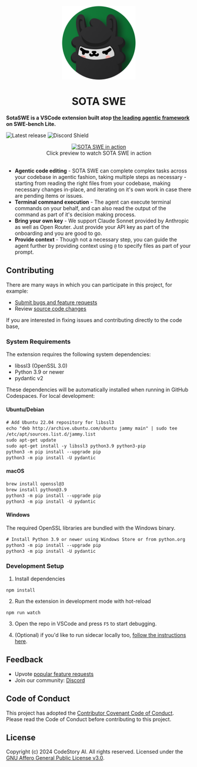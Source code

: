 <div id="sotaswe-logo" align="center">
    <img src="./assets/logo-small.png" alt="SOTA SWE Logo" width="200"/>
    <h1>SOTA SWE</h1>
</div>

**SotaSWE is a VSCode extension built atop [the leading agentic framework](https://github.com/codestoryai/sidecar) on SWE-bench Lite.**

![Latest release](https://img.shields.io/github/v/release/codestoryai/extension?label=version)
![Discord Shield](https://discord.com/api/guilds/1138070673756004464/widget.png?style=shield)

<div align="center">
  <a href="https://customer-usdtusoutmmf2q7n.cloudflarestream.com/b1848f183bd6884ea21c53d0a98224c8/watch" target="_blank" rel="noopener noreferrer">
	  <img src="https://customer-usdtusoutmmf2q7n.cloudflarestream.com/b1848f183bd6884ea21c53d0a98224c8/thumbnails/thumbnail.jpg" alt="SOTA SWE in action" />
  </a>
</div>
<div align="center">
  Click preview to watch SOTA SWE in action
</div>
<br/>

- **Agentic code editing** - SOTA SWE can complete complex tasks across your codebase in agentic fashion, taking multiple steps as necessary - starting from reading the right files from your codebase, making necessary changes in-place, and iterating on it's own work in case there are pending items or issues.
- **Terminal command execution** - The agent can execute terminal commands on your behalf, and can also read the output of the command as part of it's decision making process.
- **Bring your own key** - We support Claude Sonnet provided by Anthropic as well as Open Router. Just provide your API key as part of the onboarding and you are good to go.
- **Provide context** - Though not a necessary step, you can guide the agent further by providing context using `@` to specify files as part of your prompt.

## Contributing

There are many ways in which you can participate in this project, for example:

- [Submit bugs and feature requests](https://github.com/codestoryai/extension/issues)
- Review [source code changes](https://github.com/codestoryai/extension/pulls)

If you are interested in fixing issues and contributing directly to the code base,

### System Requirements

The extension requires the following system dependencies:
- libssl3 (OpenSSL 3.0)
- Python 3.9 or newer
- pydantic v2

These dependencies will be automatically installed when running in GitHub Codespaces. For local development:

#### Ubuntu/Debian
```shell
# Add Ubuntu 22.04 repository for libssl3
echo "deb http://archive.ubuntu.com/ubuntu jammy main" | sudo tee /etc/apt/sources.list.d/jammy.list
sudo apt-get update
sudo apt-get install -y libssl3 python3.9 python3-pip
python3 -m pip install --upgrade pip
python3 -m pip install -U pydantic
```

#### macOS
```shell
brew install openssl@3
brew install python@3.9
python3 -m pip install --upgrade pip
python3 -m pip install -U pydantic
```

#### Windows
The required OpenSSL libraries are bundled with the Windows binary.
```shell
# Install Python 3.9 or newer using Windows Store or from python.org
python3 -m pip install --upgrade pip
python3 -m pip install -U pydantic
```

### Development Setup

1. Install dependencies

```shell
npm install
```

2. Run the extension in development mode with hot-reload

```shell
npm run watch
```

3. Open the repo in VSCode and press `F5` to start debugging.

4. (Optional) if you'd like to run sidecar locally too, [follow the instructions here](https://github.com/codestoryai/sidecar/blob/main/HOW_TO_CONTRIBUTE.md).

## Feedback

- Upvote [popular feature requests](https://github.com/codestoryai/extension/issues?q=is%3Aopen+is%3Aissue+label%3Afeature-request+sort%3Areactions-%2B1-desc)
- Join our community: [Discord](https://discord.gg/mtgrhXM5Xf)

## Code of Conduct

This project has adopted the [Contributor Covenant Code of Conduct](CODE_OF_CONDUCT.md). Please read the Code of Conduct before contributing to this project.

## License

Copyright (c) 2024 CodeStory AI. All rights reserved.
Licensed under the [GNU Affero General Public License v3.0](LICENSE.md).
